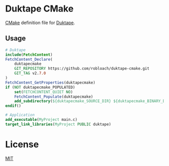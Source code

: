# Duktape CMake

[CMake](https://cmake.org/) definition file for [Duktape](https://duktape.org/).

## Usage

``` cmake
# Duktape
include(FetchContent)
FetchContent_Declare(
    duktapecmake
    GIT_REPOSITORY https://github.com/robloach/duktape-cmake.git
    GIT_TAG v2.7.0
)
FetchContent_GetProperties(duktapecmake)
if (NOT duktapecmake_POPULATED)
    set(FETCHCONTENT_QUIET NO)
    FetchContent_Populate(duktapecmake)
    add_subdirectory(${duktapecmake_SOURCE_DIR} ${duktapecmake_BINARY_DIR})
endif()

# Application
add_executable(MyProject main.c)
target_link_libraries(MyProject PUBLIC duktape)
```

# License

[MIT](LICENSE)
